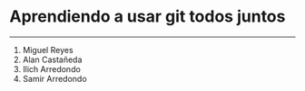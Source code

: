 # Aprendiendo a usar git todos juntos

------

1. Miguel Reyes
2. Alan Castañeda 
4. Ilich Arredondo
3. Samir Arredondo
